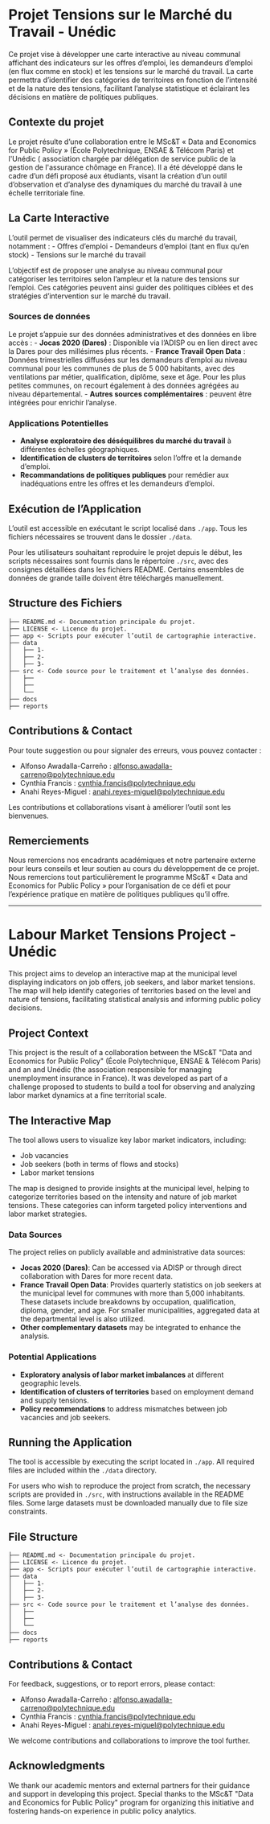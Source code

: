# Projet Tensions sur le Marché du Travail - Unédic

Ce projet vise à développer une carte interactive au niveau communal affichant des indicateurs sur les offres d’emploi, les demandeurs d’emploi (en flux comme en stock) et les tensions sur le marché du travail. La carte permettra d’identifier des catégories de territoires en fonction de l’intensité et de la nature des tensions, facilitant l’analyse statistique et éclairant les décisions en matière de politiques publiques.

## **Contexte du projet**

Le projet résulte d’une collaboration entre le MSc&T « Data and Economics for Public Policy » (École Polytechnique, ENSAE & Télécom Paris) et l'Unédic ( association chargée par délégation de service public de la gestion de l'assurance chômage en France). Il a été développé dans le cadre d’un défi proposé aux étudiants, visant la création d’un outil d’observation et d’analyse des dynamiques du marché du travail à une échelle territoriale fine.

## **La Carte Interactive**

L’outil permet de visualiser des indicateurs clés du marché du travail, notamment : - Offres d’emploi - Demandeurs d’emploi (tant en flux qu’en stock) - Tensions sur le marché du travail

L’objectif est de proposer une analyse au niveau communal pour catégoriser les territoires selon l’ampleur et la nature des tensions sur l’emploi. Ces catégories peuvent ainsi guider des politiques ciblées et des stratégies d’intervention sur le marché du travail.

### **Sources de données**

Le projet s’appuie sur des données administratives et des données en libre accès : - **Jocas 2020 (Dares)** : Disponible via l’ADISP ou en lien direct avec la Dares pour des millésimes plus récents. - **France Travail Open Data** : Données trimestrielles diffusées sur les demandeurs d’emploi au niveau communal pour les communes de plus de 5 000 habitants, avec des ventilations par métier, qualification, diplôme, sexe et âge. Pour les plus petites communes, on recourt également à des données agrégées au niveau départemental. - **Autres sources complémentaires** : peuvent être intégrées pour enrichir l’analyse.

### **Applications Potentielles**

-   **Analyse exploratoire des déséquilibres du marché du travail** à différentes échelles géographiques.
-   **Identification de clusters de territoires** selon l’offre et la demande d’emploi.
-   **Recommandations de politiques publiques** pour remédier aux inadéquations entre les offres et les demandeurs d’emploi.

## **Exécution de l’Application**

L’outil est accessible en exécutant le script localisé dans `./app`. Tous les fichiers nécessaires se trouvent dans le dossier `./data`.

Pour les utilisateurs souhaitant reproduire le projet depuis le début, les scripts nécessaires sont fournis dans le répertoire `./src`, avec des consignes détaillées dans les fichiers README. Certains ensembles de données de grande taille doivent être téléchargés manuellement.

## **Structure des Fichiers**

```         
├── README.md <- Documentation principale du projet.
├── LICENSE <- Licence du projet.
├── app <- Scripts pour exécuter l’outil de cartographie interactive.
├── data
│   ├── 1- 
│   ├── 2- 
│   ├── 3- 
├── src <- Code source pour le traitement et l’analyse des données.
│   ├── 
│   ├── 
│   └── 
├── docs
├── reports
```

## **Contributions & Contact**

Pour toute suggestion ou pour signaler des erreurs, vous pouvez contacter :

-   Alfonso Awadalla-Carreño : [alfonso.awadalla-carreno\@polytechnique.edu](mailto:alfonso.awadalla-carreno@polytechnique.edu)
-   Cynthia Francis : [cynthia.francis@polytechnique.edu](mailto:cynthia.francis@polytechnique.edu)
-   Anahi Reyes-Miguel : [anahi.reyes-miguel@polytechnique.edu](mailto:anahi.reyes-miguel@polytechnique.edu)


Les contributions et collaborations visant à améliorer l’outil sont les bienvenues.

## **Remerciements**

Nous remercions nos encadrants académiques et notre partenaire externe pour leurs conseils et leur soutien au cours du développement de ce projet. Nous remercions tout particulièrement le programme MSc&T « Data and Economics for Public Policy » pour l’organisation de ce défi et pour l’expérience pratique en matière de politiques publiques qu’il offre.

------------------------------------------------------------------------

# Labour Market Tensions Project - Unédic

This project aims to develop an interactive map at the municipal level displaying indicators on job offers, job seekers, and labor market tensions. The map will help identify categories of territories based on the level and nature of tensions, facilitating statistical analysis and informing public policy decisions.

## **Project Context**

This project is the result of a collaboration between the MSc&T "Data and Economics for Public Policy" (École Polytechnique, ENSAE & Télécom Paris) and an and Unédic (the association responsible for managing unemployment insurance in France). It was developed as part of a challenge proposed to students to build a tool for observing and analyzing labor market dynamics at a fine territorial scale.

## **The Interactive Map**

The tool allows users to visualize key labor market indicators, including:
- Job vacancies
- Job seekers (both in terms of flows and stocks)
- Labor market tensions

The map is designed to provide insights at the municipal level, helping to categorize territories based on the intensity and nature of job market tensions. These categories can inform targeted policy interventions and labor market strategies.

### **Data Sources**
The project relies on publicly available and administrative data sources:
- **Jocas 2020 (Dares)**: Can be accessed via ADISP or through direct collaboration with Dares for more recent data.
- **France Travail Open Data**: Provides quarterly statistics on job seekers at the municipal level for communes with more than 5,000 inhabitants. These datasets include breakdowns by occupation, qualification, diploma, gender, and age. For smaller municipalities, aggregated data at the departmental level is also utilized.
- **Other complementary datasets** may be integrated to enhance the analysis.

### **Potential Applications**
- **Exploratory analysis of labor market imbalances** at different geographic levels.
- **Identification of clusters of territories** based on employment demand and supply tensions.
- **Policy recommendations** to address mismatches between job vacancies and job seekers.

## **Running the Application**

The tool is accessible by executing the script located in `./app`. All required files are included within the `./data` directory.

For users who wish to reproduce the project from scratch, the necessary scripts are provided in `./src`, with instructions available in the README files. Some large datasets must be downloaded manually due to file size constraints.

## **File Structure**
```         
├── README.md <- Documentation principale du projet.
├── LICENSE <- Licence du projet.
├── app <- Scripts pour exécuter l’outil de cartographie interactive.
├── data
│   ├── 1- 
│   ├── 2- 
│   ├── 3- 
├── src <- Code source pour le traitement et l’analyse des données.
│   ├── 
│   ├── 
│   └── 
├── docs
├── reports
```

## **Contributions & Contact**

For feedback, suggestions, or to report errors, please contact:

-   Alfonso Awadalla-Carreño : [alfonso.awadalla-carreno\@polytechnique.edu](mailto:alfonso.awadalla-carreno@polytechnique.edu)
-   Cynthia Francis : [cynthia.francis@polytechnique.edu](mailto:cynthia.francis@polytechnique.edu)
-   Anahi Reyes-Miguel : [anahi.reyes-miguel@polytechnique.edu](mailto:anahi.reyes-miguel@polytechnique.edu)


We welcome contributions and collaborations to improve the tool further.

## **Acknowledgments**

We thank our academic mentors and external partners for their guidance and support in developing this project. Special thanks to the MSc&T "Data and Economics for Public Policy" program for organizing this initiative and fostering hands-on experience in public policy analytics.


